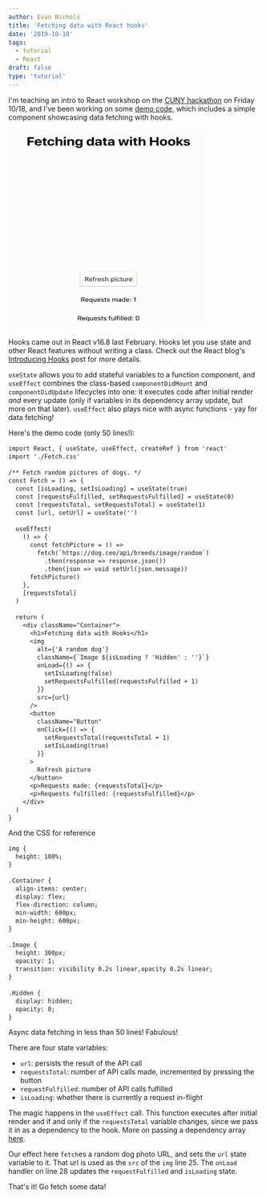 ```yaml
---
author: Evan Nichols
title: 'Fetching data with React hooks'
date: '2019-10-10'
tags:
  - tutorial
  - React
draft: false
type: 'tutorial'
---
```


I'm teaching an intro to React workshop on the [CUNY hackathon](https://cunystartups.com/hackathon19/) on Friday 10/18, and I've been working on some [demo code](https://github.com/e-nichols/cuny-react-workshop), which includes a simple component showcasing data fetching with hooks.

![Demo of fetching data using React hooks](hooks-demo.gif)

Hooks came out in React v16.8 last February. Hooks let you use state and other React features without writing a class. Check out the React blog's [Introducing Hooks](https://reactjs.org/docs/hooks-intro.html) post for more details.

`useState` allows you to add stateful variables to a function component, and `useEffect` combines the class-based `componentDidMount` and `componentDidUpdate` lifecycles into one: it executes code after initial render _and_ every update (only if variables in its dependency array update, but more on that later). `useEffect` also plays nice with async functions - yay for data fetching!

Here's the demo code (only 50 lines!):

```js{numberLines:true}
import React, { useState, useEffect, createRef } from 'react'
import './Fetch.css'

/** Fetch random pictures of dogs. */
const Fetch = () => {
  const [isLoading, setIsLoading] = useState(true)
  const [requestsFulfilled, setRequestsFulfilled] = useState(0)
  const [requestsTotal, setRequestsTotal] = useState(1)
  const [url, setUrl] = useState('')

  useEffect(
    () => {
      const fetchPicture = () =>
        fetch(`https://dog.ceo/api/breeds/image/random`)
          .then(response => response.json())
          .then(json => void setUrl(json.message))
      fetchPicture()
    },
    [requestsTotal]
  )

  return (
    <div className="Container">
      <h1>Fetching data with Hooks</h1>
      <img
        alt={'A random dog'}
        className={`Image ${isLoading ? 'Hidden' : ''}`}
        onLoad={() => {
          setIsLoading(false)
          setRequestsFulfilled(requestsFulfilled + 1)
        }}
        src={url}
      />
      <button
        className="Button"
        onClick={() => {
          setRequestsTotal(requestsTotal + 1)
          setIsLoading(true)
        }}
      >
        Refresh picture
      </button>
      <p>Requests made: {requestsTotal}</p>
      <p>Requests fulfilled: {requestsFulfilled}</p>
    </div>
  )
}
```

And the CSS for reference

```
img {
  height: 100%;
}

.Container {
  align-items: center;
  display: flex;
  flex-direction: column;
  min-width: 600px;
  min-height: 600px;
}

.Image {
  height: 300px;
  opacity: 1;
  transition: visibility 0.2s linear,opacity 0.2s linear;
}

.Hidden {
  display: hidden;
  opacity: 0;
}
```

Async data fetching in less than 50 lines! Fabulous!

There are four state variables:

- `url`: persists the result of the API call
- `requestsTotal`: number of API calls made, incremented by pressing the button
- `requestFulfilled`: number of API calls fulfilled
- `isLoading`: whether there is currently a request in-flight

The magic happens in the `useEffect` call. This function executes after initial render and if and only if the `requestsTotal` variable changes, since we pass it in as a dependency to the hook. More on passing a dependency array [here](https://reactjs.org/docs/hooks-effect.html#tip-optimizing-performance-by-skipping-effects).

Our effect here `fetch`es a random dog photo URL, and sets the `url` state variable to it. That url is used as the `src` of the `img` line 25. The `onLoad` handler on line 28 updates the `requestFulfilled` and `isLoading` state.

That's it! Go fetch some data!

